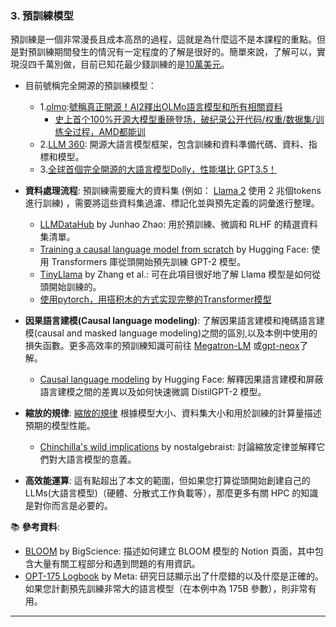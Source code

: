 ### 3. 預訓練模型

預訓練是一個非常漫長且成本高昂的過程，這就是為什麼這不是本課程的重點。但是對預訓練期間發生的情況有一定程度的了解是很好的。簡單來說，了解可以，實現沒四千萬別做，目前已知花最少錢訓練的是[10萬美元](https://www.ithome.com.tw/news/158779)。

* 目前號稱完全開源的預訓練模型：
    * 1.[olmo](https://allenai.org/olmo):[號稱真正開源！AI2釋出OLMo語言模型和所有相關資料](https://www.ithome.com.tw/news/161199)
        * [史上首个100%开源大模型重磅登场，破纪录公开代码/权重/数据集/训练全过程，AMD都能训](https://36kr.com/p/2632336993616134)
    * 2.[LLM 360](https://www.llm360.ai/): 開源大語言模型框架，包含訓練和資料準備代碼、資料、指標和模型。
    * 3.[全球首個完全開源的大語言模型Dolly，性能堪比 GPT3.5！](https://github.com/databrickslabs/dolly)

* **資料處理流程**: 預訓練需要龐大的資料集 (例如： [Llama 2](https://arxiv.org/abs/2307.09288) 使用 2 兆個tokens進行訓練) ，需要將這些資料集過濾、標記化並與預先定義的詞彙進行整理。
    * [LLMDataHub](https://github.com/Zjh-819/LLMDataHub) by Junhao Zhao: 用於預訓練、微調和 RLHF 的精選資料集清單。
    * [Training a causal language model from scratch](https://huggingface.co/learn/nlp-course/chapter7/6?fw=pt) by Hugging Face: 使用 Transformers 庫從頭開始預先訓練 GPT-2 模型。
    * [TinyLlama](https://github.com/jzhang38/TinyLlama) by Zhang et al.: 可在此項目很好地了解 Llama 模型是如何從頭開始訓練的。
    * [使用pytorch，用搭积木的方式实现完整的Transformer模型](https://zhuanlan.zhihu.com/p/682451065) 
    
* **因果語言建模(Causal language modeling)**: 了解因果語言建模和掩碼語言建模(causal and masked language modeling)之間的區別,以及本例中使用的損失函數。更多高效率的預訓練知識可前往 [Megatron-LM](https://github.com/NVIDIA/Megatron-LM) 或[gpt-neox](https://github.com/EleutherAI/gpt-neox)了解。
    * [Causal language modeling](https://huggingface.co/docs/transformers/tasks/language_modeling) by Hugging Face: 解釋因果語言建模和屏蔽語言建模之間的差異以及如何快速微調 DistilGPT-2 模型。
* **縮放的規律**: [縮放的規律](https://arxiv.org/pdf/2001.08361.pdf) 根據模型大小、資料集大小和用於訓練的計算量描述預期的模型性能。
    * [Chinchilla's wild implications](https://www.lesswrong.com/posts/6Fpvch8RR29qLEWNH/chinchilla-s-wild-implications) by nostalgebraist: 討論縮放定律並解釋它們對大語言模型的意義。
* **高效能運算**: 這有點超出了本文的範圍，但如果您打算從頭開始創建自己的LLMs(大語言模型)（硬體、分散式工作負載等），那麼更多有關 HPC 的知識是對你而言是必要的。
  
📚 **參考資料**:
* [BLOOM](https://bigscience.notion.site/BLOOM-BigScience-176B-Model-ad073ca07cdf479398d5f95d88e218c4) by BigScience: 描述如何建立 BLOOM 模型的 Notion 頁面，其中包含大量有關工程部分和遇到問題的有用資訊。
* [OPT-175 Logbook](https://github.com/facebookresearch/metaseq/blob/main/projects/OPT/chronicles/OPT175B_Logbook.pdf) by Meta: 研究日誌顯示出了什麼錯的以及什麼是正確的。如果您計劃預先訓練非常大的語言模型（在本例中為 175B 參數），則非常有用。

---
